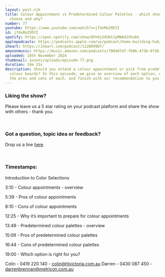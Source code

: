```yaml
---
layout: post.njk
title: Colour Appointment vs Predetermined Colour Palettes - which should you
  choose and why?
number: 77
youtube: https://www.youtube.com/watch?v=jfdxMoZ95YI
id: jfdxMoZ95YI
spotify: https://open.spotify.com/show/6PnOjGdSKtJyMNA41Vhakk
applepodcasts: https://podcasts.apple.com/us/podcast/home-building-hub/id1681936589
iheart: https://iheart.com/podcast/112809987/
amazonmusic: https://music.amazon.com/podcasts/7004d7d7-fb06-473b-8f26-8ce9992cac11
uploaded: 18th November 2024
thumbnail: assets/uploads/episode-77.png
duration: 24m 25s
description: Should you attend a colour appointment or pick from predetermined
  colour boards? In this episode, we give an overview of each option, explain
  the pros and cons of each, and finish with our recommendation to you.
---
```

### Liking the show?

Please leave us a 5 star rating on your podcast platform and share the show with others - thank you.

<br>

### Got a question, topic idea or feedback?

Drop us a line <a href="/contact" id="contact-us" target="_blank">here</a>

<br>

### Timestamps:

Introduction to Color Selections

3:10 - Colour appointments - overview

5:39 - Pros of colour appointments

8:10 - Cons of colour appointments

12:25 - Why it’s important to prepare for colour appointments

13:49 - Predetermined colour palettes - overview

15:09 - Pros of predetermined colour palettes

16:44 - Cons of predetermined colour palettes

19:00 - Which option is right for you?

Colin - 0419 220 140 - colin@hlvictoria.com.au
Darren - 0430 087 450 - darrenbrennan@metricon.com.au
